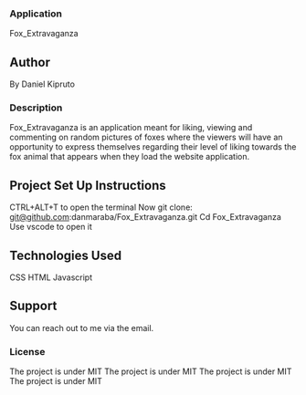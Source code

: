 ### Application
Fox_Extravaganza
## Author
 By Daniel Kipruto
 ### Description
 Fox_Extravaganza is an application meant for liking, viewing and commenting on random pictures of foxes where the viewers will have an opportunity to express themselves regarding their level of liking towards the fox animal that appears when they load the website application.
 ## Project Set Up Instructions
 CTRL+ALT+T to open the terminal
 Now git clone:
git@github.com:danmaraba/Fox_Extravaganza.git
 Cd Fox_Extravaganza
 Use vscode to open it
 ## Technologies Used
 CSS
 HTML
 Javascript
 ## Support
 You can reach out to me via the email.

 ### License
 The project is under MIT The project is under MIT The project is under MIT The project is under MIT